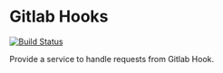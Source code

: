 # Gitlab Hooks

[![Build Status](https://travis-ci.org/tsaihp/gitlabhooks.svg?branch=master)](https://travis-ci.org/tsaihp/gitlabhooks)

Provide a service to handle requests from Gitlab Hook.



